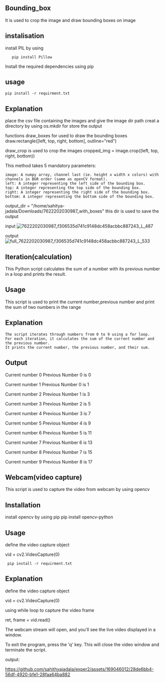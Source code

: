
## Bounding_box

It is used to crop the image and draw bounding boxes on image

## instalisation

install PIL by using 

       pip install Pillow

Install the required dependencies using pip

## usage

    pip install -r requirment.txt

## Explanation

place the csv file containing the images and give the image dir path 
creat a directory by using os.mkdir for store the output

functions draw_boxes for used to draw the bounding boxes
draw.rectangle([left, top, right, bottom], outline="red")

draw_crop is used to crop the images
cropped_img = image.crop((left, top, right, bottom))
          
This method takes 5 mandatory parameters:

    image: A numpy array, channel last (ie. height x width x colors) with channels in BGR order (same as openCV format).
    left: A integer representing the left side of the bounding box.
    top: A integer representing the top side of the bounding box.
    right: A integer representing the right side of the bounding box.
    bottom: A integer representing the bottom side of the bounding box.



output_dir = "/home/sahitya-jadala/Downloads/7622202030987_with_boxes"
this dir is used to save the output

input
![7622202030987_f306535d741c9148dc458acbbc887243_L_487](https://github.com/sahithyajadala/exper2/assets/169046012/12d92a80-aa51-4f11-94d5-c00e9003b5e8)

output
![full_7622202030987_f306535d741c9148dc458acbbc887243_L_533](https://github.com/sahithyajadala/exper2/assets/169046012/68a74e9c-b61b-41d9-8073-a406fdc3fc23)

 ## Iteration(calculation)

 This Python script calculates the sum of a number with its previous number in a loop and prints the result.

 ## Usage

 This script is used to print the current number,previous number and print the sum of two numbers in the range

 ## Explanation
 
    The script iterates through numbers from 0 to 9 using a for loop.
    For each iteration, it calculates the sum of the current number and the previous number.
    It prints the current number, the previous number, and their sum.

## Output


Current number 0 Previous Number 0 is 0

Current number 1 Previous Number 0 is 1

Current number 2 Previous Number 1 is 3

Current number 3 Previous Number 2 is 5

Current number 4 Previous Number 3 is 7

Current number 5 Previous Number 4 is 9

Current number 6 Previous Number 5 is 11

Current number 7 Previous Number 6 is 13

Current number 8 Previous Number 7 is 15

Current number 9 Previous Number 8 is 17

## Webcam(video capture)

This script is used to capture the video from webcam by using opencv

## Installation

install opencv by using pip
    pip install opencv-python

## Usage

define the video capture object

vid = cv2.VideoCapture(0)

     pip install -r requirment.txt

## Explanation


define the video capture object

vid = cv2.VideoCapture(0) 

using while loop to capture the video frame

ret, frame = vid.read()

The webcam stream will open, and you'll see the live video displayed in a window.

To exit the program, press the 'q' key. This will close the video window and terminate the script.


output:


https://github.com/sahithyajadala/exper2/assets/169046012/28de6bb4-56df-4920-bfe1-28faa64ba882















   
